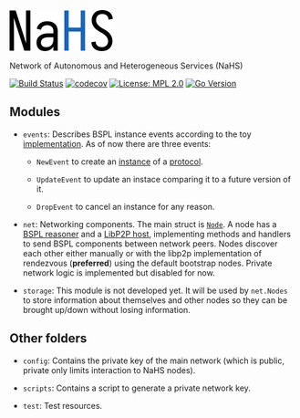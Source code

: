 ![NaHS logo][logo]

Network of Autonomous and Heterogeneous Services (NaHS)

[![Build Status](https://travis-ci.com/mikelsr/nahs.svg?token=736yMuj6XUy7yCEvSpBB&branch=master)](https://travis-ci.com/mikelsr/nahs)
[![codecov](https://codecov.io/gh/mikelsr/nahs/branch/master/graph/badge.svg?token=PSTZ46XN7Q)](https://codecov.io/gh/mikelsr/nahs)
[![License: MPL 2.0](https://img.shields.io/badge/License-MPL%202.0-brightgreen.svg)](https://opensource.org/licenses/MPL-2.0)
[![Go Version](https://img.shields.io/github/go-mod/go-version/mikelsr/nahs)](https://github.com/mikelsr/nahs/blob/master/go.mod)


## Modules

* `events`: Describes BSPL instance events according to the toy [implementation](https://github.com/mikelsr/bspl/tree/master/implementation). As of now there are three events:

  * `NewEvent` to create an [instance](https://github.com/mikelsr/bspl/blob/master/bspl.go#L27) of a [protocol](https://github.com/mikelsr/bspl/blob/master/bspl.go#L20).

  * `UpdateEvent` to update an instace comparing it to a future version of it.

  * `DropEvent` to cancel an instance for any reason.

* `net`: Networking components. The main struct is [`Node`](https://github.com/mikelsr/nahs/blob/master/net/node.go). A node has a [BSPL reasoner](https://github.com/mikelsr/bspl/blob/master/bspl.go#L25) and a [LibP2P host](https://github.com/libp2p/go-libp2p-core/blob/master/host/host.go), implementing methods and handlers to send BSPL components between network peers. Nodes discover each other either manually or with the libp2p implementation of rendezvous (**preferred**) using the default bootstrap nodes. Private network logic is implemented but disabled for now.

* `storage`: This module is not developed yet. It will be used by `net.Nodes` to store information about themselves
and other nodes so they can be brought up/down without losing information.

## Other folders

* `config`: Contains the private key of the main network (which is public, private only limits interaction
to NaHS nodes).

* `scripts`: Contains a script to generate a private network key.

* `test`: Test resources.

[logo]: .res/img/nahs.png "NaHS logo"
